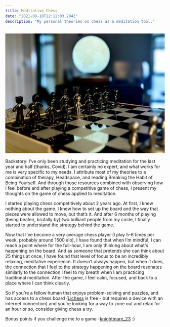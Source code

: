 ```yaml
---
title: Meditative Chess
date: "2021-08-10T22:12:03.284Z"
description: "My personal theories on chess as a meditation tool."
---
```

![Chessboard Photo](./chess.jpg)

Backstory: I’ve only been studying and practicing meditation for the last year and half (thanks, Covid). I am certainly no expert, and what works for me is very specific to my needs. I attribute most of my theories to a combination of therapy, Headspace, and reading Breaking the Habit of Being Yourself. And through those resources combined with observing how I feel before and after playing a competitive game of chess, I present my thoughts on the game of chess applied to meditation. 

I started playing chess competitively about 2 years ago. At first, I knew nothing about the game. I knew how to set up the board and the way that pieces were allowed to move, but that’s it. And after 6 months of playing (being beaten, brutally by) two brilliant people from my circle, I finally started to understand the strategy behind the game. 

Now that I’ve become a very average chess player (I play 5-6 times per week, probably around 1500 elo), I have found that when I’m mindful, I can reach a point where for the full-hour, I am only thinking about what's happening on the board. And as someone that pretends she can think about 25 things at once, I have found that level of focus to be an incredibly relaxing, meditative experience. It doesn’t always happen, but when it does, the connection that I feel to the strategy happening on the board resonates similarly to the connection I feel to my breath when I am practicing traditional meditation. After the game, I feel calm, focused, and back to a place where I can think clearly. 

So if you’re a fellow human that enjoys problem-solving and puzzles, and has access to a chess board ([Lichess](https://lichess.org/) is free - but requires a device with an internet connection) and you’re looking for a way to zone out and relax for an hour or so, consider giving chess a try. 

Bonus points if you challenge me to a game -[knightmare_23](https://lichess.org/@/knightmare_23) :) 
